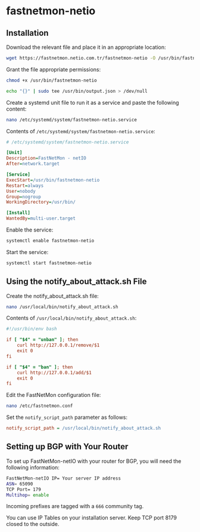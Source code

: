 
# fastnetmon-netio

## Installation

Download the relevant file and place it in an appropriate location:


```bash
wget https://fastnetmon.netio.com.tr/fastnetmon-netio -O /usr/bin/fastnetmon-netio
```

Grant the file appropriate permissions:

```bash
chmod +x /usr/bin/fastnetmon-netio

echo "{}" | sudo tee /usr/bin/output.json > /dev/null
```

Create a systemd unit file to run it as a service and paste the following content:

```bash
nano /etc/systemd/system/fastnetmon-netio.service
```

Contents of `/etc/systemd/system/fastnetmon-netio.service`:

```ini
# /etc/systemd/system/fastnetmon-netio.service

[Unit]
Description=FastNetMon - netIO
After=network.target

[Service]
ExecStart=/usr/bin/fastnetmon-netio
Restart=always
User=nobody
Group=nogroup
WorkingDirectory=/usr/bin/

[Install]
WantedBy=multi-user.target
```

Enable the service:

```bash
systemctl enable fastnetmon-netio
```

Start the service:

```bash
systemctl start fastnetmon-netio
```

## Using the notify_about_attack.sh File

Create the notify_about_attack.sh file:

```bash
nano /usr/local/bin/notify_about_attack.sh
```

Contents of `/usr/local/bin/notify_about_attack.sh`:

```ini
#!/usr/bin/env bash

if [ "$4" = "unban" ]; then
	curl http://127.0.0.1/remove/$1
	exit 0
fi

if [ "$4" = "ban" ]; then
	curl http://127.0.0.1/add/$1
	exit 0
fi
```

Edit the FastNetMon configuration file:

```bash
nano /etc/fastnetmon.conf
```

Set the `notify_script_path` parameter as follows:

```ini
notify_script_path = /usr/local/bin/notify_about_attack.sh
```


## Setting up BGP with Your Router

To set up FastNetMon-netIO with your router for BGP, you will need the following information:

```bash
FastNetMon-netIO IP= Your server IP address
ASN= 65090
TCP Port= 179
Multihop= enable
```

Incoming prefixes are tagged with a ```666``` community tag.

You can use IP Tables on your installation server. Keep TCP port 8179 closed to the outside.
